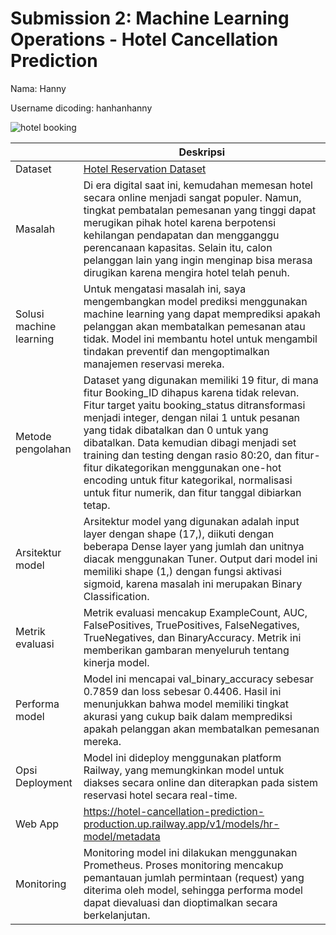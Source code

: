 # Submission 2: Machine Learning Operations - Hotel Cancellation Prediction
Nama: Hanny

Username dicoding: hanhanhanny

![hotel booking](https://www.hotellinksolutions.com/images/blog/indirect-booking-or-direct-booking.jpg)

| | Deskripsi |
| ----------- | ----------- |
| Dataset | [Hotel Reservation Dataset](https://www.kaggle.com/datasets/ahsan81/hotel-reservations-classification-dataset) |
| Masalah | Di era digital saat ini, kemudahan memesan hotel secara online menjadi sangat populer. Namun, tingkat pembatalan pemesanan yang tinggi dapat merugikan pihak hotel karena berpotensi kehilangan pendapatan dan mengganggu perencanaan kapasitas. Selain itu, calon pelanggan lain yang ingin menginap bisa merasa dirugikan karena mengira hotel telah penuh. |
| Solusi machine learning | Untuk mengatasi masalah ini, saya mengembangkan model prediksi menggunakan machine learning yang dapat memprediksi apakah pelanggan akan membatalkan pemesanan atau tidak. Model ini membantu hotel untuk mengambil tindakan preventif dan mengoptimalkan manajemen reservasi mereka. |
| Metode pengolahan | Dataset yang digunakan memiliki 19 fitur, di mana fitur Booking_ID dihapus karena tidak relevan. Fitur target yaitu booking_status ditransformasi menjadi integer, dengan nilai 1 untuk pesanan yang tidak dibatalkan dan 0 untuk yang dibatalkan. Data kemudian dibagi menjadi set training dan testing dengan rasio 80:20, dan fitur-fitur dikategorikan menggunakan one-hot encoding untuk fitur kategorikal, normalisasi untuk fitur numerik, dan fitur tanggal dibiarkan tetap. |
| Arsitektur model | Arsitektur model yang digunakan adalah input layer dengan shape (17,), diikuti dengan beberapa Dense layer yang jumlah dan unitnya diacak menggunakan Tuner. Output dari model ini memiliki shape (1,) dengan fungsi aktivasi sigmoid, karena masalah ini merupakan Binary Classification. |
| Metrik evaluasi | Metrik evaluasi mencakup ExampleCount, AUC, FalsePositives, TruePositives, FalseNegatives, TrueNegatives, dan BinaryAccuracy. Metrik ini memberikan gambaran menyeluruh tentang kinerja model. |
| Performa model | Model ini mencapai val_binary_accuracy sebesar 0.7859 dan loss sebesar 0.4406. Hasil ini menunjukkan bahwa model memiliki tingkat akurasi yang cukup baik dalam memprediksi apakah pelanggan akan membatalkan pemesanan mereka. |
| Opsi Deployment | Model ini dideploy menggunakan platform Railway, yang memungkinkan model untuk diakses secara online dan diterapkan pada sistem reservasi hotel secara real-time. |
| Web App | https://hotel-cancellation-prediction-production.up.railway.app/v1/models/hr-model/metadata |
| Monitoring | Monitoring model ini dilakukan menggunakan Prometheus. Proses monitoring mencakup pemantauan jumlah permintaan (request) yang diterima oleh model, sehingga performa model dapat dievaluasi dan dioptimalkan secara berkelanjutan. |
